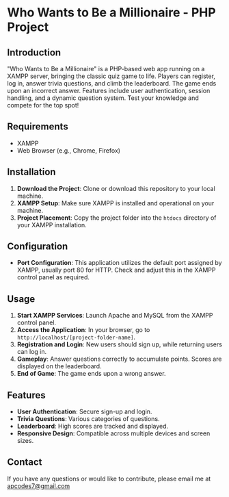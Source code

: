 # Who Wants to Be a Millionaire - PHP Project

## Introduction

"Who Wants to Be a Millionaire" is a PHP-based web app running on a XAMPP server, bringing the classic quiz game to life. Players can register, log in, answer trivia questions, and climb the leaderboard. The game ends upon an incorrect answer. Features include user authentication, session handling, and a dynamic question system. Test your knowledge and compete for the top spot!

## Requirements

- XAMPP
- Web Browser (e.g., Chrome, Firefox)

## Installation

1. **Download the Project**: Clone or download this repository to your local machine.
2. **XAMPP Setup**: Make sure XAMPP is installed and operational on your machine.
3. **Project Placement**: Copy the project folder into the `htdocs` directory of your XAMPP installation.

## Configuration

- **Port Configuration**: This application utilizes the default port assigned by XAMPP, usually port 80 for HTTP. Check and adjust this in the XAMPP control panel as required.

## Usage

1. **Start XAMPP Services**: Launch Apache and MySQL from the XAMPP control panel.
2. **Access the Application**: In your browser, go to `http://localhost/[project-folder-name]`.
3. **Registration and Login**: New users should sign up, while returning users can log in.
4. **Gameplay**: Answer questions correctly to accumulate points. Scores are displayed on the leaderboard.
5. **End of Game**: The game ends upon a wrong answer.

## Features

- **User Authentication**: Secure sign-up and login.
- **Trivia Questions**: Various categories of questions.
- **Leaderboard**: High scores are tracked and displayed.
- **Responsive Design**: Compatible across multiple devices and screen sizes.

## Contact

If you have any questions or would like to contribute, please email me at apcodes7@gmail.com

